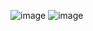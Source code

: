 ![image](https://github.com/Jiyarathore/BinaryTree/assets/96529109/af1f28ca-23b4-4661-82a6-65980a3af9a2)
![image](https://github.com/Jiyarathore/BinaryTree/assets/96529109/4bcf2a30-3f02-4b50-9d01-cf25e2b06cdb)

